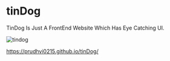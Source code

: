 # tinDog






TinDog Is Just A FrontEnd Website Which Has Eye Catching UI.








![tindog](https://user-images.githubusercontent.com/53406891/141674888-9b6d9c21-3ae7-40db-a2e6-cfd3786673ef.png)








https://prudhvi0215.github.io/tinDog/
